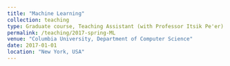 ```yaml
---
title: "Machine Learning"
collection: teaching
type: Graduate course, Teaching Assistant (with Professor Itsik Pe'er)
permalink: /teaching/2017-spring-ML
venue: "Columbia University, Department of Computer Science"
date: 2017-01-01
location: "New York, USA"
---
```

